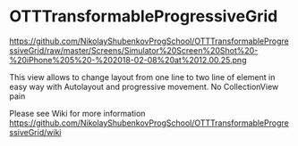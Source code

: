 # OTTTransformableProgressiveGrid

https://github.com/NikolayShubenkovProgSchool/OTTTransformableProgressiveGrid/raw/master/Screens/Simulator%20Screen%20Shot%20-%20iPhone%205%20-%202018-02-08%20at%2012.00.25.png

This view allows to change layout from one line to two line of element in easy way with Autolayout and progressive movement. 
No CollectionView pain



Please see Wiki for more information
https://github.com/NikolayShubenkovProgSchool/OTTTransformableProgressiveGrid/wiki
